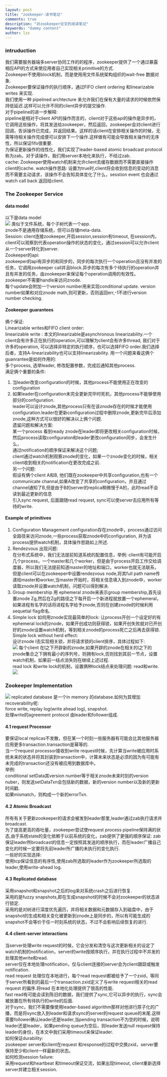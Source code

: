 ```yaml
---
layout: post
title: "zookeeper-读书笔记"
comments: true
description: "对zookeeper论文的阅读笔记"
keywords: "dummy content"
author: lzx
---
```

### intruduction
我们需要服务器端多server协同工作的的程序，zookeeper提供了一个通过暴露相应API的方式来使应用者自己实现相关primitive的方式.<br/>
Zookeeper不使用block机制，而是使用用文件系统架构组织的wait-free 数据对象.<br/>
Zookeeper要保证操作的执行顺序，通过FIFO client ordering 和linearizable writes 来实现.<br/>
我们使用一种 pipelined archtecture 来允许我们在保有大量的请求的时候依然保持低延迟.这样可以允许不同的client异步的提交操作.<br/>
对于pipeline的进一步解释:<br/>
pipeline是相对于client API的操作而言的，client对于这些api的操作是异步的，它调用这些操作，将其发送给zookeeper，然后返回，zookeeper会对client进行回调，告诉操作已完成，并返回结果。这样的话client在安排相关操作的时候，无需等待相关操作完成便可以安排下一个操作.这样做有可能会导致相关操作的无序性，所以保证fifo很重要.<br/>
为保证更新操作的线性化，我们实现了leader-based atomic broadcast protocol 称为zab。对于读操作，我们用server本地化来执行，不经过zab.<br/>
cache: Zookeeper使用watch机制来允许client去缓存数据而不需要直接操作client的cache.
watch操作思路: 设置为true时,client将会收到信息的变动的消息而不需要主动请求，该操作不会告知具体变化了什么，sesstion event 也会通过watch call back 返回给client.
### The Zookeeper Service
#### data model
以下是data model <br/>
![](https://raw.githubusercontent.com/cookieli/image/master/distributed_system/znode.png) 
类似于文件系统，每个子树代表一个app.<br/>
znode不是通用存储系统，但可以存储meta-data.<br/>
Session: client连接zookeeper,开启session,session有timeout, 在session内，client可以观察到代表operation操作的状态的变化，通过session可以允许client从一个server转化到server.<br/>
Zookeeper的api:<br/>
zookeeper的api有异步的和同步的，同步的每次执行一个operation且没有并发的任务，它调用zookeeper call并且block.异步的每次有多个待执行的operation并且有并发的任务，由zookeeper来保证每个operation调用的有效性。<br/>
zookeeper不需要handle来访问znode.<br/>
每个update会附加一个version number用来实现conditional update. version number如果和对应znode math,则可更新，否则返回err,-1不进行version number checking.<br/>
#### Zookeeper guarantees

俩个保证: <br/>
Linearizable writes和FIFO client order: <br/>
linearizable write : 本文的linearizable是asynchronous linearizability.一个client会有许多正在执行的operation,可以理解为client会有许多thread, 我们对于许多的operation, 可以选择非特定的执行顺序，也可以选择FIFO  order.我们选择后者，支持A-linearizability也可以支持linearizability.
用一个问题来看这俩个guanrantee是如何作用的:<br/>
多个process, 选举leader, 修改配置参数，完成后通知其他process.<br/>
满足俩个重要的条件:<br/>
1. 当leader改变configuration的时候，其他process不能使用正在改变的configuration<br/>
2. 如果leader在configuration未完全更新完毕时死机，其他process不能够使用部分的configuration.<br/>
leader可以设计znode,其他process只有在该znode存在的时候才能使用configuration.leader在更新configuration过程中删除znode,更新完毕后添加znode,这种方式可以很好的解决以上俩个问题.<br/>
遗留问题和解决方案:<br/>
某一个process 看到ready znode在leader即将更改相关configuration时候，然后process读取configuraton和leader更改configuration同步，会发生什么，<br/>
通过notification的顺序保证来解决这个问题;<br/>
client通过watch机制观察znode的变化，如果一个znode变化的时候，相关client收到相关的notification在更改完成之前.<br/>
另一个问题:<br/>
假设有俩个client A和B, 他们既在zookeeper中共享configuration,也有一个communicate channal,如果A改变了共享的configuration，并且通过channel通知了B,但是由于B的server的replica稍微慢于A的，此时read不会读到最近更新的信息<br/>
引入sync request, 后面跟随read request, sync可以使server去应用所有等待的write.<br/>
#### Example of primitives
1. Configuration Management
configuration存在znode中，process通过访问全路径来访问znode,一些process获取znode中的configuration, 并为该process提供watch机制，具体操作思路如上所述.<br/>
2. Rendezvous
出现问题:<br/>
在分布式系统中，我们无法提前知道系统的配置信息，举例: client有可能开启几个process，一个master和几个worker，但是由于process开启工作交给调度器，所以我们无法提前知道master的地址和端口，worker也就无法联系，但是client可以在zookeeper中设置rendezvous node,将其full path name传递给master和worker,当master开始时，将相关信息填入到znode中，worker读取znode并设置watch机制，问题可以得到解决.<br/>
3. Group membership
用 ephemeral znode来表示group membership,首先设置znode Zg,然后在Zg的路径之下每开启一个新进程就放置一个ephemeral，如果进程有名字的话将进程名字给予znode,否则在创建znode的时候利用sequetial flag命名.<br/>
4. Simple lock
如何用znode实现最简单的lock: 让process开创一个设定好的有ephemeral lock的znode，如果开创成功则获得锁，如果开创失败就对已开创好的znode设置watch机制，等到相关znode的process死亡之后再去获得锁.<br/>
Simple lock without herd effect:<br/>
设计znode l去实现相关锁，并将请求锁的client排序，具体过程如下:<br/>
![](https://raw.githubusercontent.com/cookieli/image/master/distributed_system/lock_without_herd.png) 
每个client 在l之下开辟新的znode,如果开辟的znode在相关的l之下的znode集合之下拥有最小的序列号，则拥有lock,否则找到其前一节点，设置watch机制，如果前一结点消失则在继续上述过程.<br/>
read lock 和write lock的机制，设置俩种lock结点来处理问题: read和write.<br/>
![](https://raw.githubusercontent.com/cookieli/image/master/distributed_system/write_read_lock_zookeeper.png) 
### Zookeeper Implementation

![](https://raw.githubusercontent.com/cookieli/image/master/distributed_system/component_of_zookeeper.png) 
replicated database 是一个in memory 的database.如何为其增加recoverability呢:<br/>
force write, replay log(write ahead log), snapshot.<br/>
处理write的agreement protocol 由leader和follower组成.<br/>
#### 4.1 request Processor
要保证local replicas不发散，但在某一个时刻一些服务器有可能会比其他服务器应用更多transaction.transaction是幂等的.<br/>
当一个request processor接收到write request时候，先计算当write被应用时系统未来的状态并将其封装到transaction中，计算未来状态是必须的因为有可能有未完成的transaction还没有被应用到数据库中。<br/>
举例:<br/>
conditional setData其version number等于相关znode未来时刻的version nuber，则发送setDataTxn会包括新的数据，新的version number以及新的更新时间戳.<br/>
如果mismatch，则构成一个新的errorTxn.<br/>
#### 4.2 Atomic Broadcast
所有有关于更新zookeeper的请求会被发到leader那里,leader通过zab执行请求并broadcast.<br/>
为了提高更高的吞吐量，zookeeper尝试使request process pipeline保持满的状态,由于系统state的变化依赖于以前系统的变化，zab提供了更强的顺序保证: zab保证leader所broadcast的信息一定按照其发送的顺序执行，而在leader广播自己变化的时候一定要将先前leader所广播的未执行的变化执行.<br/>
一些好的实现选择:<br/>
使用tcp保证信息的有序性,使用zab所选取的leader作为zookeeper所选取的leader,使用write-ahead log.<br/>
#### 4.3 Replicated database
采用snapshot和snapshot之后的log来对系统crash之后进行恢复.<br/>
采用的是fuzzy snapshots,即在生成snapshot的时候不会对zookeeper的状态进行锁定.<br/>
采用的是对树进行深度优先遍历，并将相关数据和元数据存入到磁盘中，由于snapshot的生成和相关变化被更新到znode上是同步的，所以有可能生成的snapshot不会等价于任一时刻系统的状态，不过不会影响后续恢复的进行.<br/>
#### 4.4 client-server interactions
当server处理write request的时候，它会分发和清空与这次更新相关的设定了watch机制的notification，server的write按顺序执行，并在执行过程中不并发的处理其他write和read.<br/>
server仅在本地处理notification，仅与client连接的server会为client跟踪或触发notification.<br/>
read request 处理仅在本地进行，每个read request都被给予了一个zxid，等同于server所看到的最后一个transaction.zxid定义了与write request相关的read request 的偏序.将read 在本地化处理提供了很高的性能.<br/>
fast read有可能会读到陈旧的数据，我们提供了sync,它可以异步的执行，sync会被放置在所有待执行的write的后面.<br/>
对于sync，我们不需要像使用leader-based algorithm那样对他进行原子化的广播，而是将sync放入到leader和请求sync的server的request queue的末尾.这样需要follower确认leader还是leader,当pending transaction不为空的时候，说明leader还是leader，如果pending queue为空后，则leader发送null request保持leader的身份，在本文中我们采用timeout来保证leader.<br/>
如何保证durability:<br/>
zookeeper server和client在request 和response的过程中交换zxid，server要保持至少和client一样最新的状态。<br/>
如何检测session failure:<br/>
采用request和heartbeat 和timeout保证交流，如果出现timeout, client重新选择server并建立相关session.<br/>

